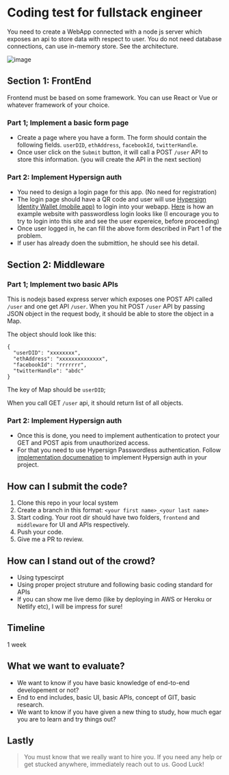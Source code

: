 # Coding test for fullstack engineer

You need to create a WebApp connected with a node js server which exposes an api to store data with respect to user. You do not need database connections, can use in-memory store. See the architecture.

![image](https://user-images.githubusercontent.com/15328561/113234757-81dbb300-92bf-11eb-9dd8-edb68d3a01c9.png)


## Section 1: FrontEnd

Frontend must be based on some framework. You can use React or Vue or whatever framework of your choice.

### Part 1; Implement a basic form page

- Create a page where you have a form. The form should contain the following fields. `userDID`, `ethAddress`, `facebookId`, `twitterHandle`. 
- Once user click on the `Submit` button, it will call a POST `/user` API to store this information. (you will create the API in the next section)

### Part 2: Implement Hypersign auth

- You need to design a login page for this app. (No need for registration)
- The login page should have a QR code and user will use [Hypersign Identity Wallet (mobile app)](https://play.google.com/store/apps/details?id=com.hypersign.cordova) to login into your webapp. [Here](https://hsdev.netlify.app/studio/login) is how an example website with passwordless login looks like (I encourage you to try to login into this site and see the user expereice, before proceeding)
- Once user logged in, he can fill the above form described in Part 1 of the problem. 
- If user has already doen the submittion, he should see his detail. 

## Section 2: Middleware

### Part 1; Implement two basic APIs

This is nodejs based express server which exposes one POST API called `/user` and one get API `/user`. When you hit POST `/user` API by passing JSON object in the request body, it should be able to store the object in a Map.

The object should look like this:

```
{
  "userDID": "xxxxxxxx",
  "ethAddress": "xxxxxxxxxxxxxx",
  "facebookId": "rrrrrrr",
  "twitterHandle": "abdc"
}
```

The key of Map should be `userDID`;

When you call GET `/user` api, it should return list of all objects. 

### Part 2: Implement Hypersign auth

- Once this is done, you need to implement authentication to protect your GET and POST apis from unauthorized access. 
- For that you need to use Hypersign Passwordless authentication. Follow [implementation documenation](https://vishwas-anand-bhushan.gitbook.io/hypersign/developer/sdk/dev-nodejs) to implement Hypersign auth in your project.

## How can I submit the code?

1. Clone this repo in your local system
2. Create a branch in this format: `<your first name>_<your last name>`
3. Start coding. Your root dir should have two folders, `frontend` and `middleware` for UI and APIs respectively.
4. Push your code.
5. Give me a PR to review.

## How can I stand out of the crowd?

- Using typescirpt
- Using proper project struture and following basic coding standard for APIs
- If you can show me live demo (like by deploying in AWS or Heroku or Netlify etc), I will be impress for sure!

## Timeline

1 week

## What we want to evaluate?

- We want to know if you have basic knowledge of end-to-end developement or not?
- End to end includes, basic UI, basic APIs, concept of GIT, basic research.
- We want to know if you have given a new thing to study, how much egar you are to learn and try things out?

## Lastly

> You must know that we really want to hire you. If you need any help or get stucked anywhere,  immediately reach out to us. Good Luck!



